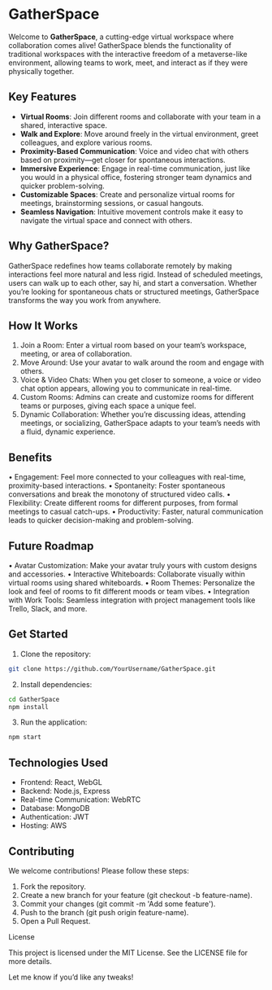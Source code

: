 
# GatherSpace

Welcome to **GatherSpace**, a cutting-edge virtual workspace where collaboration comes alive! GatherSpace blends the functionality of traditional workspaces with the interactive freedom of a metaverse-like environment, allowing teams to work, meet, and interact as if they were physically together.

## Key Features

- **Virtual Rooms**: Join different rooms and collaborate with your team in a shared, interactive space.
- **Walk and Explore**: Move around freely in the virtual environment, greet colleagues, and explore various rooms.
- **Proximity-Based Communication**: Voice and video chat with others based on proximity—get closer for spontaneous interactions.
- **Immersive Experience**: Engage in real-time communication, just like you would in a physical office, fostering stronger team dynamics and quicker problem-solving.
- **Customizable Spaces**: Create and personalize virtual rooms for meetings, brainstorming sessions, or casual hangouts.
- **Seamless Navigation**: Intuitive movement controls make it easy to navigate the virtual space and connect with others.

## Why GatherSpace?

GatherSpace redefines how teams collaborate remotely by making interactions feel more natural and less rigid. Instead of scheduled meetings, users can walk up to each other, say hi, and start a conversation. Whether you’re looking for spontaneous chats or structured meetings, GatherSpace transforms the way you work from anywhere.

## How It Works


1.	Join a Room: Enter a virtual room based on your team’s workspace, meeting, or area of collaboration.
2.	Move Around: Use your avatar to walk around the room and engage with others.
3.	Voice & Video Chats: When you get closer to someone, a voice or video chat option appears, allowing you to communicate in real-time.
4.	Custom Rooms: Admins can create and customize rooms for different teams or purposes, giving each space a unique feel.
5.	Dynamic Collaboration: Whether you’re discussing ideas, attending meetings, or socializing, GatherSpace adapts to your team’s needs with a fluid, dynamic experience.


## Benefits

• Engagement: Feel more connected to your colleagues with real-time, proximity-based interactions.
• Spontaneity: Foster spontaneous conversations and break the monotony of structured video calls.
• Flexibility: Create different rooms for different purposes, from formal meetings to casual catch-ups.
• Productivity: Faster, natural communication leads to quicker decision-making and problem-solving.



## Future Roadmap

• Avatar Customization: Make your avatar truly yours with custom designs and accessories.
• Interactive Whiteboards: Collaborate visually within virtual rooms using shared whiteboards.
• Room Themes: Personalize the look and feel of rooms to fit different moods or team vibes.
• Integration with Work Tools: Seamless integration with project management tools like Trello, Slack, and more.



## Get Started



 1. Clone the repository:

```bash
git clone https://github.com/YourUsername/GatherSpace.git
```

2. Install dependencies:


```bash
cd GatherSpace
npm install
```



3. Run the application:

   
```bash
npm start
```


## Technologies Used

- Frontend: React, WebGL
- Backend: Node.js, Express
- Real-time Communication: WebRTC
- Database: MongoDB
- Authentication: JWT
- Hosting: AWS

## Contributing

We welcome contributions! Please follow these steps:

1.	Fork the repository.
2.	Create a new branch for your feature (git checkout -b feature-name).
3.	Commit your changes (git commit -m 'Add some feature').
4.	Push to the branch (git push origin feature-name).
5.	Open a Pull Request.

License

This project is licensed under the MIT License. See the LICENSE file for more details.

Let me know if you’d like any tweaks!
